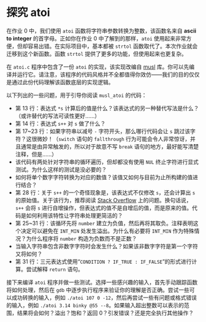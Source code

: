 # 探究 atoi

在作业 0 中，我们使用 `atoi` 函数将字符串参数转换为整数，该函数名来自 **ascii to integer** 的首字母。正如你在作业 0 中了解到的那样，`atoi` 使用起来非常方便，但却容易出错。在实际项目中，基本都被 `strtol` 函数取代了。本次作业就会迁移到这个新函数。函数 `strtol` 提供了更多的功能，但使用起来也更复杂。

在 `atoi.c` 程序中包含了一份 `atoi` 的实现，该实现改编自 [musl](https://musl.libc.org/) 库。你可以先编译并运行它。请注意，该程序的代码风格并不全都值得你效仿——我们的目的仅仅是通过此份代码理解该函数底层的实现逻辑。

以下列出的一些问题，用于引导你阅读 `musl_atoi` 的代码：

- 第 13 行：表达式 `*s` 计算后的值是什么？该表达式的另一种替代写法是什么？（或许替代的写法可读性更好……）
- 第 14 行：表达式 `s++` 对 `s` 做了什么？
- 第 17~23 行：如果字符串以减号 `-` 字符开头，那么哪行代码会让 `s` 跳过该字符？这很微妙！（`switch` 语句的 `fallthrough` 行为可能会令人非常惊讶，并且通常是由异常触发的，所以对于故意不写 `break` 语句的地方，最好能写清楚注释，但是……）
- 该代码有两处针对字符串的循环遍历，但却都没有使用 `NUL` 终止字符进行显式测试。为什么这样的测试是没必要的？
- 如何将单个数字字符转换为对应的数值？该值又如何与目前为止所构建的值进行结合？
- 第 28 行：关于 `s++` 的一个奇怪现象是，该表达式不仅修改 `s`，还会计算出 `s` 的原始值。关于该行为，推荐阅读 [Stack Overflow](https://stackoverflow.com/questions/7031326/what-is-the-difference-between-prefix-and-postfix-operators) 上的问题。换句话说，`s++` 会将 `s` 进行自增操作，但表达式的值不是自增后的值，而是原来的值。代码是如何利用该特性让字符串处理更简洁的？
- 第 25~31 行：该循环先将 `number` 建立为负值，然后再将其取负。注释表明这个决定可以避免在 `INT_MIN` 处发生溢出。为什么有必要将 `INT_MIN` 作为特殊情况？为什么程序将 `number` 构造为负数而不是正数？
- 当输入字符串包含非数字字符时会发生什么？如果该非数字字符是第一个字符又将如何？
- 第 31 行：三元表达式使用“`CONDITION ? IF_TRUE : IF_FALSE`”的形式进行计算。尝试解释 `return` 语句。

接下来编译 `atoi` 程序并做一些测试。选择一些感兴趣的输入，首先手动跟踪函数将如何处理，然后在 `gdb` 中逐步执行程序来验证你的理解是否正确。尝试一些可以成功转换的输入，例如 `./atoi 107 0 -12`，然​​后再尝试一些有问题或格式错误的输入，例如 `./atoi 3.14 binky @55 --8`。如果输入超出整数可以表示的范围，结果将会如何？溢出？饱和？返回 0？引发错误？还是完全执行其他操作？

